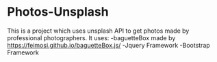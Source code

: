 # Photos-Unsplash
This is a project which uses unsplash API to get photos made by professional photographers. 
It uses:
-baguetteBox made by https://feimosi.github.io/baguetteBox.js/
-Jquery Framework
-Bootstrap Framework
